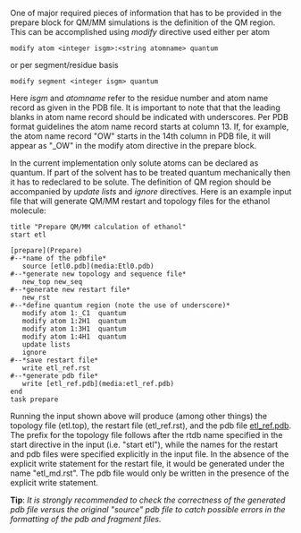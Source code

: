 
One of major required pieces of information that has to be provided in
the prepare block for QM/MM simulations is the definition of the QM
region. This can be accomplished using *modify* directive used either
per atom
```
modify atom <integer isgm>:<string atomname> quantum
```
or per segment/residue basis
```
modify segment <integer isgm> quantum
```
Here *isgm* and *atomname* refer to the residue number and atom name
record as given in the PDB file. It is important to note that that the
leading blanks in atom name record should be indicated with underscores.
Per PDB format guidelines the atom name record starts at column 13. If,
for example, the atom name record "OW" starts in the 14th column in PDB
file, it will appear as "\_OW" in the modify atom directive in the
prepare block.

In the current implementation only solute atoms can be declared as
quantum. If part of the solvent has to be treated quantum mechanically
then it has to redeclared to be solute. The definition of QM region
should be accompanied by *update lists* and *ignore* directives.
<span id="example"></span> Here is an example input file that will
generate QM/MM restart and topology files for the ethanol molecule:
```
title "Prepare QM/MM calculation of ethanol"  
start etl  
  
[prepare](Prepare)  
#--*name of the pdbfile*  
   source [etl0.pdb](media:Etl0.pdb)                      
#--*generate new topology and sequence file*  
   new_top new_seq                      
#--*generate new restart file*  
   new_rst                              
#--*define quantum region (note the use of underscore)*  
   modify atom 1:_C1  quantum           
   modify atom 1:2H1  quantum           
   modify atom 1:3H1  quantum            
   modify atom 1:4H1  quantum           
   update lists  
   ignore  
#--*save restart file*     
   write etl_ref.rst  
#--*generate pdb file*  
   write [etl_ref.pdb](media:etl_ref.pdb)  
end   
task prepare
```
Running the input shown above will produce (among other things) the
topology file (etl.top), the restart file (etl\_ref.rst), and the pdb
file [etl_ref.pdb](Etl_ref.pdb). The prefix for the topology file follows after the
rtdb name specified in the start directive in the input (i.e. "start
etl"), while the names for the restart and pdb files were specified
explicitly in the input file. In the absence of the explicit write
statement for the restart file, it would be generated under the name
"etl\_md.rst". The pdb file would only be written in the presence of the
explicit write statement.

<span id="tip"></span>**Tip**: *It is strongly recommended to check the
correctness of the generated pdb file versus the original "source" pdb
file to catch possible errors in the formatting of the pdb and fragment
files.*
